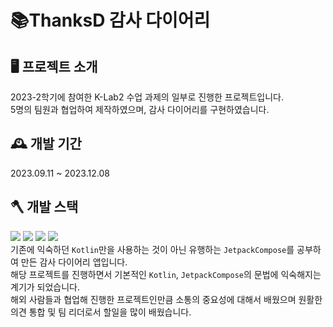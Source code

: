 # 📚ThanksD 감사 다이어리

## 🖥️ 프로젝트 소개
2023-2학기에 참여한 K-Lab2 수업 과제의 일부로 진행한 프로젝트입니다. <br>
5명의 팀원과 협업하여 제작하였으며, 감사 다이어리를 구현하였습니다.

## 🕰️ 개발 기간
2023.09.11 ~ 2023.12.08


## 🪓 개발 스택
<img
    src="https://img.shields.io/badge/kotlin-7F52FF?style=flat&logo=kotlin&logoColor=white"
  />
<img
    src="https://img.shields.io/badge/androidstudio-3DDC84?style=flat&logo=androidstudio&logoColor=white"
  />
<img
    src="https://img.shields.io/badge/jetpackcompose-4285F4?style=flat&logo=jetpackcompose&logoColor=white"
  />
<img
    src="https://img.shields.io/badge/spring-6DB33F?style=flat&logo=spring&logoColor=white"/> <br>
기존에 익숙하던 `Kotlin`만을 사용하는 것이 아닌 유행하는 `JetpackCompose`를 공부하여 만든 감사 다이어리 앱입니다. <br>
해당 프로젝트를 진행하면서 기본적인 `Kotlin`, `JetpackCompose`의 문법에 익숙해지는 계기가 되었습니다.<br>
해외 사람들과 협업해 진행한 프로젝트인만큼 소통의 중요성에 대해서 배웠으며 원활한 의견 통합 및 팀 리더로서 할일을 많이 배웠습니다. 
